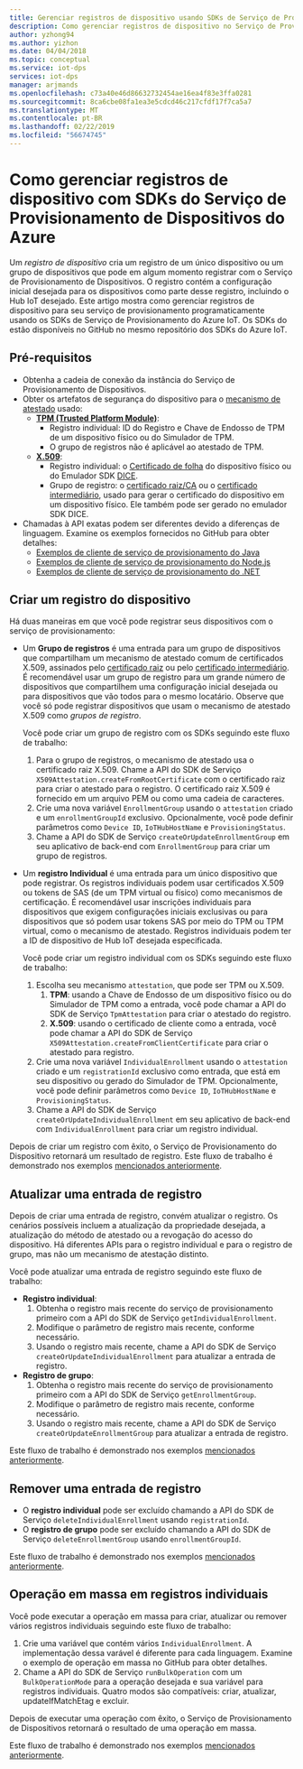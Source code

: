 ```yaml
---
title: Gerenciar registros de dispositivo usando SDKs de Serviço de Provisionamento de Dispositivos do Azure | Microsoft Docs
description: Como gerenciar registros de dispositivo no Serviço de Provisionamento de Dispositivos no Hub IoT usando os SDKs de Serviço
author: yzhong94
ms.author: yizhon
ms.date: 04/04/2018
ms.topic: conceptual
ms.service: iot-dps
services: iot-dps
manager: arjmands
ms.openlocfilehash: c73a40e46d86632732454ae16ea4f83e3ffa0281
ms.sourcegitcommit: 8ca6cbe08fa1ea3e5cdcd46c217cfdf17f7ca5a7
ms.translationtype: MT
ms.contentlocale: pt-BR
ms.lasthandoff: 02/22/2019
ms.locfileid: "56674745"
---
```

# <a name="how-to-manage-device-enrollments-with-azure-device-provisioning-service-sdks"></a>Como gerenciar registros de dispositivo com SDKs do Serviço de Provisionamento de Dispositivos do Azure
Um *registro de dispositivo* cria um registro de um único dispositivo ou um grupo de dispositivos que pode em algum momento registrar com o Serviço de Provisionamento de Dispositivos. O registro contém a configuração inicial desejada para os dispositivos como parte desse registro, incluindo o Hub IoT desejado. Este artigo mostra como gerenciar registros de dispositivo para seu serviço de provisionamento programaticamente usando os SDKs de Serviço de Provisionamento do Azure IoT.  Os SDKs do estão disponíveis no GitHub no mesmo repositório dos SDKs do Azure IoT.

## <a name="prerequisites"></a>Pré-requisitos
* Obtenha a cadeia de conexão da instância do Serviço de Provisionamento de Dispositivos.
* Obter os artefatos de segurança do dispositivo para o [mecanismo de atestado](concepts-security.md#attestation-mechanism) usado:
    * [**TPM (Trusted Platform Module)**](/azure/iot-dps/concepts-security#trusted-platform-module):
        * Registro individual: ID do Registro e Chave de Endosso de TPM de um dispositivo físico ou do Simulador de TPM.
        * O grupo de registros não é aplicável ao atestado de TPM.
    * [**X.509**](/azure/iot-dps/concepts-security):
        * Registro individual: o [Certificado de folha](/azure/iot-dps/concepts-security) do dispositivo físico ou do Emulador SDK [DICE](https://azure.microsoft.com/blog/azure-iot-supports-new-security-hardware-to-strengthen-iot-security/).
        * Grupo de registro: o [certificado raiz/CA](/azure/iot-dps/concepts-security#root-certificate) ou o [certificado intermediário](/azure/iot-dps/concepts-security#intermediate-certificate), usado para gerar o certificado do dispositivo em um dispositivo físico.  Ele também pode ser gerado no emulador SDK DICE.
* Chamadas à API exatas podem ser diferentes devido a diferenças de linguagem. Examine os exemplos fornecidos no GitHub para obter detalhes:
   * [Exemplos de cliente de serviço de provisionamento do Java](https://github.com/Azure/azure-iot-sdk-java/tree/master/provisioning/provisioning-samples)
   * [Exemplos de cliente de serviço de provisionamento do Node.js](https://github.com/Azure/azure-iot-sdk-node/tree/master/provisioning/service/samples)
   * [Exemplos de cliente de serviço de provisionamento do .NET](https://github.com/Azure/azure-iot-sdk-csharp/tree/master/provisioning/service/samples)

## <a name="create-a-device-enrollment"></a>Criar um registro do dispositivo
Há duas maneiras em que você pode registrar seus dispositivos com o serviço de provisionamento:

* Um **Grupo de registros** é uma entrada para um grupo de dispositivos que compartilham um mecanismo de atestado comum de certificados X.509, assinados pelo [certificado raiz](https://docs.microsoft.com/azure/iot-dps/concepts-security#root-certificate) ou pelo [certificado intermediário](https://docs.microsoft.com/azure/iot-dps/concepts-security#intermediate-certificate). É recomendável usar um grupo de registro para um grande número de dispositivos que compartilhem uma configuração inicial desejada ou para dispositivos que vão todos para o mesmo locatário. Observe que você só pode registrar dispositivos que usam o mecanismo de atestado X.509 como *grupos de registro*. 

    Você pode criar um grupo de registro com os SDKs seguindo este fluxo de trabalho:

    1. Para o grupo de registros, o mecanismo de atestado usa o certificado raiz X.509.  Chame a API do SDK de Serviço ```X509Attestation.createFromRootCertificate``` com o certificado raiz para criar o atestado para o registro.  O certificado raiz X.509 é fornecido em um arquivo PEM ou como uma cadeia de caracteres.
    1. Crie uma nova variável ```EnrollmentGroup``` usando o ```attestation``` criado e um ```enrollmentGroupId``` exclusivo.  Opcionalmente, você pode definir parâmetros como ```Device ID```, ```IoTHubHostName``` e ```ProvisioningStatus```.
    2. Chame a API do SDK de Serviço ```createOrUpdateEnrollmentGroup``` em seu aplicativo de back-end com ```EnrollmentGroup``` para criar um grupo de registros.

* Um **registro Individual** é uma entrada para um único dispositivo que pode registrar. Os registros individuais podem usar certificados X.509 ou tokens de SAS (de um TPM virtual ou físico) como mecanismos de certificação. É recomendável usar inscrições individuais para dispositivos que exigem configurações iniciais exclusivas ou para dispositivos que só podem usar tokens SAS por meio do TPM ou TPM virtual, como o mecanismo de atestado. Registros individuais podem ter a ID de dispositivo de Hub IoT desejada especificada.

    Você pode criar um registro individual com os SDKs seguindo este fluxo de trabalho:
    
    1. Escolha seu mecanismo ```attestation```, que pode ser TPM ou X.509.
        1. **TPM**: usando a Chave de Endosso de um dispositivo físico ou do Simulador de TPM como a entrada, você pode chamar a API do SDK de Serviço ```TpmAttestation``` para criar o atestado do registro. 
        2. **X.509**: usando o certificado de cliente como a entrada, você pode chamar a API do SDK de Serviço ```X509Attestation.createFromClientCertificate``` para criar o atestado para registro.
    2. Crie uma nova variável ```IndividualEnrollment``` usando o ```attestation``` criado e um ```registrationId``` exclusivo como entrada, que está em seu dispositivo ou gerado do Simulador de TPM.  Opcionalmente, você pode definir parâmetros como ```Device ID```, ```IoTHubHostName``` e ```ProvisioningStatus```.
    3. Chame a API do SDK de Serviço ```createOrUpdateIndividualEnrollment``` em seu aplicativo de back-end com ```IndividualEnrollment``` para criar um registro individual.

Depois de criar um registro com êxito, o Serviço de Provisionamento do Dispositivo retornará um resultado de registro. Este fluxo de trabalho é demonstrado nos exemplos [mencionados anteriormente](#prerequisites).

## <a name="update-an-enrollment-entry"></a>Atualizar uma entrada de registro

Depois de criar uma entrada de registro, convém atualizar o registro.  Os cenários possíveis incluem a atualização da propriedade desejada, a atualização do método de atestado ou a revogação do acesso do dispositivo.  Há diferentes APIs para o registro individual e para o registro de grupo, mas não um mecanismo de atestação distinto.

Você pode atualizar uma entrada de registro seguindo este fluxo de trabalho:
* **Registro individual**:
    1. Obtenha o registro mais recente do serviço de provisionamento primeiro com a API do SDK de Serviço ```getIndividualEnrollment```.
    2. Modifique o parâmetro de registro mais recente, conforme necessário. 
    3. Usando o registro mais recente, chame a API do SDK de Serviço ```createOrUpdateIndividualEnrollment``` para atualizar a entrada de registro.
* **Registro de grupo**:
    1. Obtenha o registro mais recente do serviço de provisionamento primeiro com a API do SDK de Serviço ```getEnrollmentGroup```.
    2. Modifique o parâmetro de registro mais recente, conforme necessário.
    3. Usando o registro mais recente, chame a API do SDK de Serviço ```createOrUpdateEnrollmentGroup``` para atualizar a entrada de registro.

Este fluxo de trabalho é demonstrado nos exemplos [mencionados anteriormente](#prerequisites).

## <a name="remove-an-enrollment-entry"></a>Remover uma entrada de registro

* O **registro individual** pode ser excluído chamando a API do SDK de Serviço ```deleteIndividualEnrollment``` usando ```registrationId```.
* O **registro de grupo** pode ser excluído chamando a API do SDK de Serviço ```deleteEnrollmentGroup``` usando ```enrollmentGroupId```.

Este fluxo de trabalho é demonstrado nos exemplos [mencionados anteriormente](#prerequisites).

## <a name="bulk-operation-on-individual-enrollments"></a>Operação em massa em registros individuais

Você pode executar a operação em massa para criar, atualizar ou remover vários registros individuais seguindo este fluxo de trabalho:

1. Crie uma variável que contém vários ```IndividualEnrollment```.  A implementação dessa varável é diferente para cada linguagem.  Examine o exemplo de operação em massa no GitHub para obter detalhes.
2. Chame a API do SDK de Serviço ```runBulkOperation``` com um ```BulkOperationMode``` para a operação desejada e sua variável para registros individuais. Quatro modos são compatíveis: criar, atualizar, updateIfMatchEtag e excluir.

Depois de executar uma operação com êxito, o Serviço de Provisionamento de Dispositivos retornará o resultado de uma operação em massa.

Este fluxo de trabalho é demonstrado nos exemplos [mencionados anteriormente](#prerequisites).
